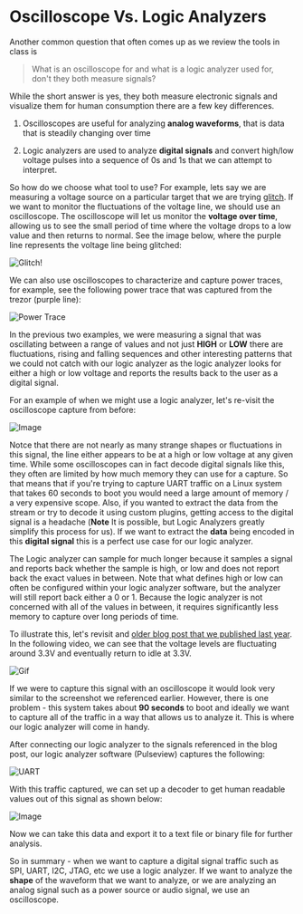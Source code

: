 # Oscilloscope Vs.  Logic Analyzers  

Another common question that often comes up as we review the tools in class is

> What is an oscilloscope for and what is a logic analyzer used for, don't they both measure signals?

While the short answer is yes, they both measure electronic signals and visualize them for human consumption there are a few key differences. 

1. Oscilloscopes are useful for analyzing **analog waveforms**, that is data that is steadily changing over time

2. Logic analyzers are used to analyze **digital signals** and convert high/low voltage pulses into a sequence of 0s and 1s that we can attempt to interpret.  


So how do we choose what tool to use? For example, lets say we are measuring a voltage source on a particular target that we are trying [glitch](https://voidstarsec.com/blog/replicant-part-1). If we want to monitor the fluctuations of the voltage line, we should use an oscilloscope. The oscilloscope will let us monitor the **voltage over time**, allowing us to see the small period of time where the voltage drops to a low value and then returns to normal. See the image below, where the purple line represents the voltage line being glitched:

![Glitch!](https://voidstarsec.com/blog/assets/images/glitch/scope/SDS00001.png) 


We can also use oscilloscopes to characterize and capture power traces, for example, see the following power trace that was captured from the trezor (purple line):

![Power Trace](https://voidstarsec.com/blog/assets/images/glitch/scope/power_trace.png)

In the previous two examples, we were measuring a signal that was oscillating between a range of values and not just **HIGH** or **LOW** there are fluctuations, rising and falling sequences and other interesting patterns that we could not catch with our logic analyzer as the logic analyzer looks for either a high or low voltage and reports the results back to the user as a digital signal. 

For an example of when we might use a logic analyzer, let's re-visit the oscilloscope capture from before:

![Image](https://i.stack.imgur.com/Jpcg1.jpg)

Notce that there are not nearly as many strange shapes or fluctuations in this signal, the line either appears to be at a high or low voltage at any given time. While some oscilloscopes can in fact decode digital signals like this, they often are limited by how much memory they can use for a capture. So that means that if you're trying to capture UART traffic on a Linux system that takes 60 seconds to boot you would need a large amount of memory / a very expensive scope. Also, if you wanted to extract the data from the stream or try to decode it using custom plugins, getting access to the digital signal is a headache (**Note** It is possible, but Logic Analyzers greatly simplify this process for us). If we want to extract the **data** being encoded in this **digital signal** this is a perfect use case for our logic analyzer.

The Logic analyzer can sample for much longer because it samples a signal and reports back whether the sample is high, or low and does not report back the exact values in between. Note that what defines high or low can often be configured within your logic analyzer software, but the analyzer will still report back either a 0 or 1. Because the logic analyzer is not concerned with all of the values in between, it requires significantly less memory to capture over long periods of time. 

To illustrate this, let's revisit and [older blog post that we published last year](https://voidstarsec.com/blog/uart-uboot-and-usb). In the following video, we can see that the voltage levels are fluctuating around 3.3V and eventually return to idle at 3.3V. 

![Gif](https://voidstarsec.com/blog/assets/images/serial.gif)

If we were to capture this signal with an oscilloscope it would look very similar to the screenshot we referenced earlier. However, there is one problem - this system takes about **90 seconds** to boot and ideally we want to capture all of the traffic in a way that allows us to analyze it. This is where our logic analyzer will come in handy. 

After connecting our logic analyzer to the signals referenced in the blog post, our logic analyzer software (Pulseview) captures the following:

![UART](https://voidstarsec.com/blog/assets/images/pulseview-uart.png)

With this traffic captured, we can set up a decoder to get human readable values out of this signal as shown below:

![Image](https://voidstarsec.com/blog/assets/images/decoded2.png)

Now we can take this data and export it to a text file or binary file for further analysis. 

So in summary - when we want to capture a digital signal traffic such as SPI, UART, I2C, JTAG, etc we use a logic analyzer. If we want to analyze the **shape** of the waveform that we want to analyze, or we are analyzing an analog signal such as a power source or audio signal, we use an oscilloscope. 